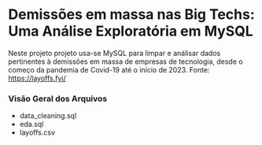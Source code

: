 # Demissões em massa nas Big Techs: Uma Análise Exploratória em MySQL
Neste projeto projeto usa-se MySQL para limpar e análisar dados pertinentes à demissões em massa de empresas de tecnologia, desde o começo da pandemia de Covid-19 até o início de 2023. Fonte: https://layoffs.fyi/

### Visão Geral dos Arquivos
* data_cleaning.sql
* eda.sql
* layoffs.csv
